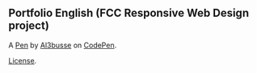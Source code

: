 Portfolio English (FCC Responsive Web Design project)
-----------------------------------------------------


A [Pen](https://codepen.io/al3busse/pen/RwPBOaw) by [Al3busse](https://codepen.io/al3busse) on [CodePen](https://codepen.io).

[License](https://codepen.io/al3busse/pen/RwPBOaw/license).